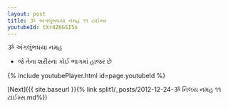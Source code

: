 ```yaml
---
layout: post
title: ૐ અંગલુંભધયા નમહ ૧૧ ટાઈમ્સ
youtubeId: tXr4Z6GSI5o
---
```

 
 
 ૐ અંગલુંભધયા નમહ  
 
 -  જે તેના શરીરના કોઈ ભાગમાં હાજર છે 
 
  
 
  
 
 
 
 
 
 


{% include youtubePlayer.html id=page.youtubeId %}
 
[Next]({{ site.baseurl }}{% link  split1/_posts/2012-12-24-ૐ નિલય નમહ ૧૧ ટાઈમ્સ.md%})
 
